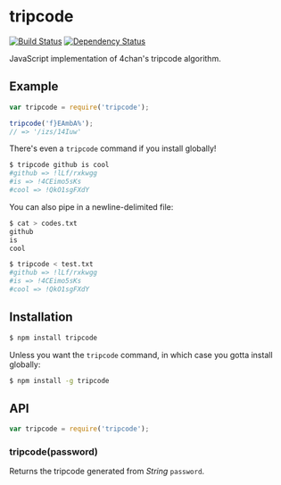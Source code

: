 # tripcode

[![Build Status](https://travis-ci.org/KenanY/tripcode.png?branch=master)](https://travis-ci.org/KenanY/tripcode)
[![Dependency Status](https://gemnasium.com/KenanY/tripcode.png)](https://gemnasium.com/KenanY/tripcode)

JavaScript implementation of 4chan's tripcode algorithm.

## Example

``` javascript
var tripcode = require('tripcode');

tripcode('f}EAmbA%');
// => '/izs/14Iuw'
```

There's even a `tripcode` command if you install globally!

``` bash
$ tripcode github is cool
#github => !lLf/rxkwgg
#is => !4CEimo5sKs
#cool => !QkO1sgFXdY
```

You can also pipe in a newline-delimited file:

``` bash
$ cat > codes.txt
github
is
cool

$ tripcode < test.txt
#github => !lLf/rxkwgg
#is => !4CEimo5sKs
#cool => !QkO1sgFXdY
```

## Installation

``` bash
$ npm install tripcode
```

Unless you want the `tripcode` command, in which case you gotta install
globally:

``` bash
$ npm install -g tripcode
```

## API

``` javascript
var tripcode = require('tripcode');
```

### tripcode(password)

Returns the tripcode generated from _String_ `password`.